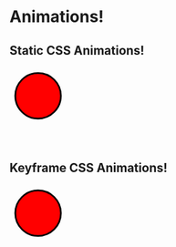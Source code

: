 # Animations!

<!-- slide -->

## Static CSS Animations!

<svg height="200" width="750" class="static">
    <circle cx="50" cy="50" r="40" stroke="black" stroke-width="3" fill="red" />
</svg>

<div class="fragment"><div>
<div class="fragment"><div>

<style>
svg circle {
    transition: all 2s ease-in-out;
}
.present[data-fragment="0"] .static circle {
    fill: blue;
}
.present[data-fragment="1"] .static circle {
    fill: blue;
    transform: translate(650px, 0);
}
</style>

<!-- slide -->

## Keyframe CSS Animations!

<svg height="200" width="750" class="dynamic">
    <circle cx="50" cy="50" r="40" stroke="black" stroke-width="3" fill="red" />
</svg>

<div class="fragment"><div>

<style>
@keyframes keymove  {
   0%   { transform:scale(0.5); opacity:0.0; transform:translate(0, 0)}
    50%  { transform:scale(1.2); opacity:0.5;}
    100% { transform:scale(1.0); opacity:1.0; transform:translate(650px, 0); fill: blue}
}
.present .dynamic circle {
    display: none;
}
.present[data-fragment="0"] .dynamic circle {
    display: block;
    animation: keymove 2s ease-in-out forwards;
}
</style>
